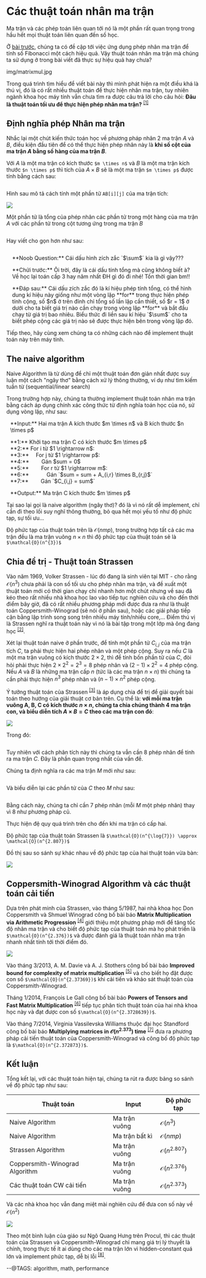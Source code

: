 # Các thuật toán nhân ma trận

Ma trận và các phép toán liên quan tới nó là một phần rất quan trọng trong hầu hết mọi thuật toán liên quan đến số học. 

Ở [bài trước](https://huytd.github.io/posts/fibonacci-4m.html), chúng ta có đề cập tới việc ứng dụng phép nhân ma trận để tính số Fibonacci một cách hiệu quả. Vậy thuật toán nhân ma trận mà chúng ta sử dụng ở trong bài viết đã thực sự hiệu quả hay chưa?

<cover>img/matrixmul.jpg</cover>

Trong quá trình tìm hiểu để viết bài này thì mình phát hiện ra một điều khá là thú vị, đó là có rất nhiều thuật toán để thực hiện nhân ma trận, tuy nhiên ngành khoa học máy tính vẫn chưa tìm ra được câu trả lời cho câu hỏi: **Đâu là thuật toán tối ưu để thực hiện phép nhân ma trận?** <sup>[[1]](https://en.m.wikipedia.org/wiki/List_of_unsolved_problems_in_computer_science#Other_algorithmic_problems)</sup>

## Định nghĩa phép Nhân ma trận

Nhắc lại một chút kiến thức toán học về phương pháp nhân 2 ma trận $A$ và $B$, điều kiện đầu tiên để có thể thực hiện phép nhân này là **khi số cột của ma trận $A$ bằng số hàng của ma trận $B$**.

Với $A$ là một ma trận có kích thước `$m \times n$` và $B$ là một ma trận kích thước `$n \times p$` thì tích của $A \times B$ sẽ là một ma trận `$m \times p$` được tính bằng cách sau:

<math>
\left( \begin{array}{ccc}
a & b  \\
d & e  \end{array} \right) 
\times
\left( \begin{array}{ccc}
x \\
y
\end{array} \right)
=
\left( \begin{array}{ccc}
ax + cy \\
bx + dy
\end{array} \right)
</math>

Hình sau mô tả cách tính một phần tử `AB[i][j]` của ma trận tích:

![](img/matrix_mul_1.png)

Một phần tử là tổng của phép nhân các phần tử trong một hàng của ma trận $A$ với các phần tử trong cột tương ứng trong ma trận $B$

<math>
[AB]_{i,j} = A_{i,1}B_{1,j} + A_{i,2}B_{2,j} + \ldots + A_{i,n}B_{n,j}
</math>

Hay viết cho gọn hơn như sau:

<math>
[AB]_{i,j} = \displaystyle\sum_{r=1}^{n} A_{i,r}B_{r,j}
</math>

<div class="box-red skip" style="padding: 0 15px 0 15px;">
<p>**Noob Question:** Cái dấu hình zích zắc `$\sum$` kia là gì vậy???</p>
<p>**Chửi trước:** Ôi trời, đây là cái dấu tính tổng mà cũng không biết à? Về học lại toán cấp 3 hay năm nhất ĐH gì đó đi nhé! Tốn thời gian bm!!<br/>
<p>**Đáp sau:** Cái dấu zích zắc đó là kí hiệu phép tính tổng, có thể hình dung kí hiệu này giống như một vòng lặp **for** trong thực hiện phép tính cộng, số $n$ ở trên đỉnh chỉ tổng số lần lặp cần thiết, số $r = 1$ ở dưới cho ta biết giá trị nào cần chạy trong vòng lặp **for** và bắt đầu chạy từ giá trị bao nhiêu. Biểu thức đi liền sau kí hiệu `$\sum$` cho ta biết phép cộng các giá trị nào sẽ được thực hiện bên trong vòng lặp đó.
</div>

Tiếp theo, hãy cùng xem chúng ta có những cách nào để implement thuật toán này trên máy tính.

## The naive algorithm

Naive Algorithm là từ dùng để chỉ một thuật toán đơn giản nhất được suy luận một cách "ngây thơ" bằng cách xử lý thông thường, ví dụ như tìm kiếm tuần từ (sequential/linear search)

Trong trường hợp này, chúng ta thường implement thuật toán nhân ma trận bằng cách áp dụng chính xác công thức từ định nghĩa toán học của nó, sử dụng vòng lặp, như sau:

<div class="box-green skip" style="padding-left: 10px; padding-right: 10px">
<p>**Input:** Hai ma trận A kích thước $m \times n$ và B kích thước $n \times p$</p>
<p>
**1:** Khởi tạo ma trận C có kích thước $m \times p$ </br>
**2:** For i từ $1 \rightarrow n$:</br>
**3:** &emsp;For j từ $1 \rightarrow p$:</br>
**4:** &emsp;&emsp;Gán $sum = 0$<br/>
**5:** &emsp;&emsp;For r từ $1 \rightarrow m$:<br/>
**6:** &emsp;&emsp;&emsp;Gán `$sum = sum + A_{i,r} \times B_{r,j}$`<br/>
**7:** &emsp;&emsp;Gán `$C_{i,j} = sum$`<br/>
</p>
<p>**Output:** Ma trận C kích thước $m \times p$</p>
</div>

Tại sao lại gọi là naive algorithm (ngây thơ)? đó là vì nó rất dễ implement, chỉ cần đi theo lối suy nghĩ thông thường, bỏ qua hết mọi yếu tố như độ phức tạp, sự tối ưu...

Độ phức tạp của thuật toán trên là $\mathcal{O}(nmp)$, trong trường hợp tất cả các ma trận đều là ma trận vuông $n \times n$ thì độ phức tạp của thuật toán sẽ là `$\mathcal{O}(n^{3})$`

## Chia để trị - Thuật toán Strassen

Vào năm 1969, Volker Strassen - lúc đó đang là sinh viên tại MIT - cho rằng $\mathcal{O}(n^{3})$ chưa phải là con số tối ưu cho phép nhân ma trận, và đề xuất một thuật toán mới có thời gian chạy chỉ nhanh hơn một chút nhưng về sau đã kéo theo rất nhiều nhà khoa học lao vào tiếp tục nghiên cứu và cho đến thời điểm bây giờ, đã có rất nhiều phương pháp mới được đưa ra như là thuật toán Coppersmith-Winograd (sẽ nói ở phần sau), hoặc các giải pháp tiếp cận bằng lập trình song song trên nhiều máy tính/nhiều core,... Điểm thú vị là Strassen nghĩ ra thuật toán này vì nó là bài tập trong một lớp mà ông đang học <sup>[[2]](http://www.procul.org/blog/2005/11/16/nhan-ma-tr%E1%BA%ADn-dft-va-ly-thuy%E1%BA%BFt-bi%E1%BB%83u-di%E1%BB%85n-nhom-1/)</sup>.

Xét lại thuật toán naive ở phần trước, để tính một phần tử $C_{i,j}$ của ma trận tích $C$, ta phải thực hiện hai phép nhân và một phép cộng. Suy ra nếu $C$ là một ma trận vuông có kích thước $2 \times 2$, thì để tính bốn phần tử của $C$, đòi hỏi phải thực hiện $2 \times 2^{2} = 2^{3} = 8$ phép nhân và $(2 - 1) \times 2^{2} = 4$ phép cộng. Nếu $A$ và $B$ là những ma trận cấp $n$ (tức là các ma trận $n \times n$) thì chúng ta cần phải thực hiện $n^{3}$ phép nhân và $(n - 1) \times n^{2}$ phép cộng.

Ý tưởng thuật toán của Strassen <sup>[[3]](https://en.m.wikipedia.org/wiki/Strassen_algorithm)</sup> là áp dụng chia để trị để giải quyết bài toán theo hướng của giải thuật cơ bản trên. Cụ thể là: **với mỗi ma trận vuông A, B, C có kích thước $n \times n$, chúng ta chia chúng thành 4 ma trận con, và biểu diễn tích $A \times B = C$ theo các ma trận con đó**:

![](img/strassen.png)

Trong đó:

<math>
\begin{align}
C_{1,1} & = A_{1,1}B_{1,1} + A_{1,2}B_{2,1} \\
C_{1,2} & = A_{1,1}B_{1,2} + A_{1,2}B_{2,2} \\
C_{2,1} & = A_{2,1}B_{1,1} + A_{2,2}B_{2,1} \\
C_{2,2} & = A_{2,1}B_{1,2} + A_{2,2}B_{2,2} 
\end{align}
</math>

Tuy nhiên với cách phân tích này thì chúng ta vẫn cần 8 phép nhân để tính ra ma trận $C$. Đây là phần quan trọng nhất của vấn đề.

Chúng ta định nghĩa ra các ma trận $M$ mới như sau:

<math>
\begin{align}
M_{1} & = (A_{1,1} + A_{2,2})(B_{1,1} + B_{2,2}) \\
M_{2} & = (A_{2,1} + A_{2,2}) B_{1,1} \\
M_{3} & = A_{1,1} (B_{1,2} - B_{2,2}) \\
M_{4} & = A_{2,2} (B_{2,1} - B_{1,1}) \\
M_{5} & = (A_{1,1} + A_{1,2}) B_{2,2} \\
M_{6} & = (A_{2,1} - A_{1,1})(B_{1,1} + B_{1,2}) \\
M_{7} & = (A_{1,2} - A_{2,2})(B_{2,1} + B_{2,2})
\end{align}
</math>

Và biểu diễn lại các phần tử của $C$ theo $M$ như sau:

<math>
\begin{align}
C_{1,1} & = M_{1} + M_{4} - M_{5} + M_{7} \\
C_{1,2} & = M_{3} + M_{5} \\ 
C_{2,1} & = M_{2} + M_{4} \\
C_{2,2} & = M_{1} - M_{2} + M_{3} + M_{6}
\end{align}
</math>

Bằng cách này, chúng ta chỉ cần 7 phép nhân (mỗi $M$ một phép nhân) thay vì 8 như phương pháp cũ.

Thực hiện đệ quy quá trình trên cho đến khi ma trận có cấp hai.

Độ phức tạp của thuật toán Strassen là `$\mathcal{O}(n^{\log{7}}) \approx \mathcal{O}(n^{2.807})$`

Đồ thị sau so sánh sự khác nhau về độ phức tạp của hai thuật toán vừa bàn:

![](img/strassen_compare.jpg)

## Coppersmith-Winograd Algorithm và các thuật toán cải tiến 

Dựa trên phát minh của Strassen, vào tháng 5/1987, hai nhà khoa học Don Coppersmith và Shmuel Winograd công bố bài báo **Matrix Multiplication via Arithmetic Progression** <sup>[[4]](https://www.cs.umd.edu/~gasarch/TOPICS/ramsey/matrixmult.pdf)</sup> giới thiệu một phương pháp mới để tăng tốc độ nhân ma trận và cho biết độ phức tạp của thuật toán mà họ phát triển là `$\mathcal{O}(n^{2.376})$` và được đánh giá là thuật toán nhân ma trận nhanh nhất tính tới thời điểm đó.

![](img/cw_compare.jpg)

Vào tháng 3/2013, A. M. Davie và A. J. Stothers công bố bài báo **Improved bound for complexity of matrix multiplication** <sup>[[5]](http://www.maths.ed.ac.uk/~sandy/a11164.pdf)</sup> và cho biết họ đặt được con số `$\mathcal{O}(n^{2.37369})$` khi cải tiến và khảo sát thuật toán của Coppersmith-Winograd.

Tháng 1/2014, François Le Gall công bố bài báo **Powers of Tensors and Fast Matrix Multiplication** <sup>[[6]](https://arxiv.org/abs/1401.7714)</sup> tiếp tục phân tích thuật toán của hai nhà khoa học này và đạt được con số `$\mathcal{O}(n^{2.3728639})$`.

Vào tháng 7/2014, Virginia Vassilevska Williams thuộc đại học Standford công bố bài báo **Multiplying matrices in $\mathcal{O}(n^{2.373})$ time** <sup>[[7]](http://theory.stanford.edu/~virgi/matrixmult-f.pdf)</sup> đưa ra phương pháp cải tiến thuật toán của Coppersmith-Winograd và công bố độ phức tạp là `$\mathcal{O}(n^{2.372873})$`.

## Kết luận

Tổng kết lại, với các thuật toán hiện tại, chúng ta rút ra được bảng so sánh về độ phức tạp như sau:

| Thuật toán                      | Input           | Độ phức tạp              |
|---------------------------------|-----------------|--------------------------|
| Naive Algorithm                 | Ma trận vuông   | $\mathcal{O}(n^{3})$     |
| Naive Algorithm                 | Ma trận bất kì  | $\mathcal{O}(nmp)$       |
| Strassen Algorithm              | Ma trận vuông   | $\mathcal{O}(n^{2.807})$ |
| Coppersmith-Winograd Algorithm  | Ma trận vuông   | $\mathcal{O}(n^{2.376})$ |
| Các thuật toán CW cải tiến      | Ma trận vuông   | $\mathcal{O}(n^{2.373})$ |

Và các nhà khoa học vẫn đang miệt mài nghiên cứu để đưa con số này về $\mathcal{O}(n^{2})$

![](img/matrix_all_compare.jpg)

Theo một bình luận của giáo sư Ngô Quang Hưng trên Procul, thì các thuật toán của Strassen và Coppersmith-Winograd chỉ mang giá trị lý thuyết là chính, trong thực tế ít ai dùng cho các ma trận lớn vì hidden-constant quá lớn và implement phức tạp, dễ bị lỗi <sup>[[8]](http://www.procul.org/blog/2005/11/16/nhan-ma-tr%E1%BA%ADn-dft-va-ly-thuy%E1%BA%BFt-bi%E1%BB%83u-di%E1%BB%85n-nhom-1/#comment-11070)</sup>.

--@TAGS: algorithm, math, performance

